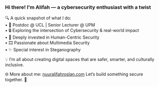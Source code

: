 ### Hi there! I'm Alifah — a cybersecurity enthusiast with a twist

🔍 A quick snapshot of what I do: <br>
• 🔬 Postdoc @ UCL | Senior Lecturer @ UPM <br>
• 🔒 Exploring the intersection of Cybersecurity & real-world impact <br>
• 🧠 Deeply invested in Human-Centric Security <br>
• 🎞️ Passionate about Multimedia Security <br>
• ✨ Special interest in Steganography <br>

💡 I’m all about creating digital spaces that are safer, smarter, and culturally inclusive.

🌐 More about me: [nuuralifahroslan.com](https://nuuralifahroslan.com)
Let’s build something secure together. 🚀
